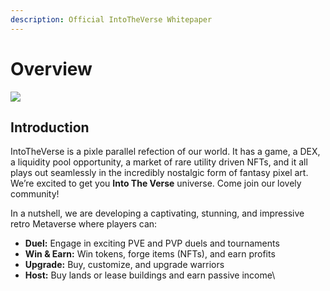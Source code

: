 ```yaml
---
description: Official IntoTheVerse Whitepaper
---
```


# Overview

![](<.gitbook/assets/Into The Verse logo.gif>)

## Introduction

IntoTheVerse is a pixle parallel refection of our world. It has a game, a DEX, a liquidity pool opportunity, a market of rare utility driven NFTs, and it all plays out seamlessly in the incredibly nostalgic form of fantasy pixel art. We’re excited to get you **Into The Verse** universe. Come join our lovely community!

In a nutshell, we are developing a captivating, stunning, and impressive retro Metaverse where players can:

* **Duel:** Engage in exciting PVE and PVP duels and tournaments
* **Win & Earn:** Win tokens, forge items (NFTs), and earn profits
* **Upgrade:** Buy, customize, and upgrade warriors
* **Host:** Buy lands or lease buildings and earn passive income​\
